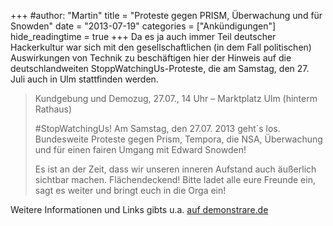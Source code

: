 +++
#author: "Martin"
title = "Proteste gegen PRISM, Überwachung und für Snowden"
date = "2013-07-19"
categories = ["Ankündigungen"]
hide_readingtime = true
+++
Da es ja auch immer Teil deutscher Hackerkultur war sich mit den gesellschaftlichen (in dem Fall politischen) Auswirkungen von Technik zu beschäftigen hier der Hinweis auf die deutschlandweiten StoppWatchingUs-Proteste, die am Samstag, den 27. Juli auch in Ulm stattfinden werden.

> Kundgebung und Demozug, 27.07., 14 Uhr – Marktplatz Ulm (hinterm Rathaus)
>
> #StopWatchingUs! Am Samstag, den 27.07. 2013 geht´s los. Bundesweite Proteste gegen Prism, Tempora, die NSA, Überwachung und für einen fairen Umgang mit Edward Snowden!
>
> Es ist an der Zeit, dass wir unseren inneren Aufstand auch äußerlich sichtbar machen. Flächendeckend! Bitte ladet alle eure Freunde ein, sagt es weiter und bringt euch in die Orga ein!

Weitere Informationen und Links gibts u.a. [auf demonstrare.de](http://demonstrare.de/termine/27-07-stopwatchingus-deutschlandweite-proteste-gegen-prism-und-tempora)
